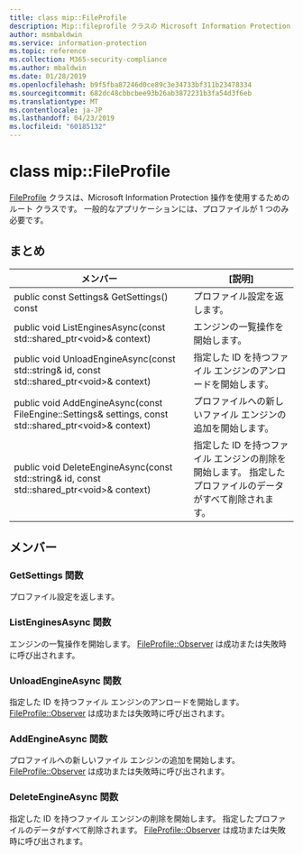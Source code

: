 ```yaml
---
title: class mip::FileProfile
description: Mip::fileprofile クラスの Microsoft Information Protection (MIP) SDK について説明します。
author: msmbaldwin
ms.service: information-protection
ms.topic: reference
ms.collection: M365-security-compliance
ms.author: mbaldwin
ms.date: 01/28/2019
ms.openlocfilehash: b9f5fba87246d0ce89c3e34733bf311b23478334
ms.sourcegitcommit: 682dc48cbbcbee93b26ab3872231b3fa54d3f6eb
ms.translationtype: MT
ms.contentlocale: ja-JP
ms.lasthandoff: 04/23/2019
ms.locfileid: "60185132"
---
```

# <a name="class-mipfileprofile"></a>class mip::FileProfile 
[FileProfile](class_mip_fileprofile.md) クラスは、Microsoft Information Protection 操作を使用するためのルート クラスです。
一般的なアプリケーションには、プロファイルが 1 つのみ必要です。
  
## <a name="summary"></a>まとめ
 メンバー                        | [説明]                                
--------------------------------|---------------------------------------------
public const Settings& GetSettings() const  |  プロファイル設定を返します。
public void ListEnginesAsync(const std::shared_ptr\<void\>& context)  |  エンジンの一覧操作を開始します。
public void UnloadEngineAsync(const std::string& id, const std::shared_ptr\<void\>& context)  |  指定した ID を持つファイル エンジンのアンロードを開始します。
public void AddEngineAsync(const FileEngine::Settings& settings, const std::shared_ptr\<void\>& context)  |  プロファイルへの新しいファイル エンジンの追加を開始します。
public void DeleteEngineAsync(const std::string& id, const std::shared_ptr\<void\>& context)  |  指定した ID を持つファイル エンジンの削除を開始します。 指定したプロファイルのデータがすべて削除されます。
  
## <a name="members"></a>メンバー
  
### <a name="getsettings-function"></a>GetSettings 関数
プロファイル設定を返します。
  
### <a name="listenginesasync-function"></a>ListEnginesAsync 関数
エンジンの一覧操作を開始します。
[FileProfile::Observer](class_mip_fileprofile_observer.md) は成功または失敗時に呼び出されます。
  
### <a name="unloadengineasync-function"></a>UnloadEngineAsync 関数
指定した ID を持つファイル エンジンのアンロードを開始します。
[FileProfile::Observer](class_mip_fileprofile_observer.md) は成功または失敗時に呼び出されます。
  
### <a name="addengineasync-function"></a>AddEngineAsync 関数
プロファイルへの新しいファイル エンジンの追加を開始します。
[FileProfile::Observer](class_mip_fileprofile_observer.md) は成功または失敗時に呼び出されます。
  
### <a name="deleteengineasync-function"></a>DeleteEngineAsync 関数
指定した ID を持つファイル エンジンの削除を開始します。 指定したプロファイルのデータがすべて削除されます。
[FileProfile::Observer](class_mip_fileprofile_observer.md) は成功または失敗時に呼び出されます。